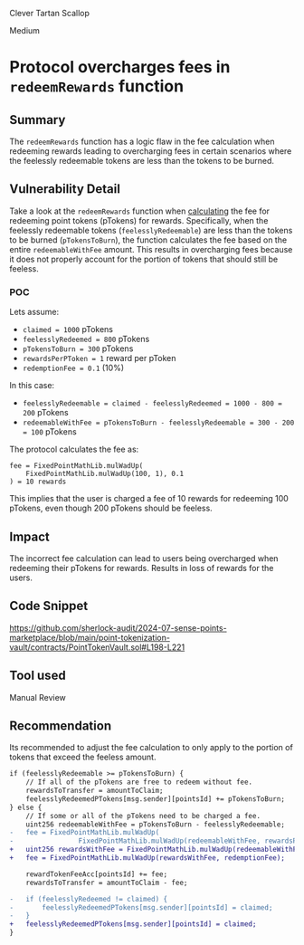 Clever Tartan Scallop

Medium

# Protocol overcharges fees in `redeemRewards` function

## Summary
The `redeemRewards` function has a logic flaw in the fee calculation when redeeming rewards leading to overcharging fees in certain scenarios where the feelessly redeemable tokens are less than the tokens to be burned.

## Vulnerability Detail
Take a look at  the `redeemRewards` function when [calculating](https://github.com/sherlock-audit/2024-07-sense-points-marketplace/blob/main/point-tokenization-vault/contracts/PointTokenVault.sol#L198-L221) the fee for redeeming point tokens (pTokens) for rewards. Specifically, when the feelessly redeemable tokens (`feelesslyRedeemable`) are less than the tokens to be burned (`pTokensToBurn`), the function calculates the fee based on the entire `redeemableWithFee` amount. This results in overcharging fees because it does not properly account for the portion of tokens that should still be feeless.

### POC
Lets assume:
- `claimed = 1000` pTokens
- `feelesslyRedeemed = 800` pTokens
- `pTokensToBurn = 300` pTokens
- `rewardsPerPToken = 1` reward per pToken
- `redemptionFee = 0.1` (10%)

In this case:
- `feelesslyRedeemable = claimed - feelesslyRedeemed = 1000 - 800 = 200` pTokens
- `redeemableWithFee = pTokensToBurn - feelesslyRedeemable = 300 - 200 = 100` pTokens

The protocol calculates the fee as:
```solidity
fee = FixedPointMathLib.mulWadUp(
    FixedPointMathLib.mulWadUp(100, 1), 0.1
) = 10 rewards
```

This implies that the user is charged a fee of 10 rewards for redeeming 100 pTokens, even though 200 pTokens should be feeless.

## Impact
The incorrect fee calculation can lead to users being overcharged when redeeming their pTokens for rewards. Results in loss of rewards for the users.

## Code Snippet
https://github.com/sherlock-audit/2024-07-sense-points-marketplace/blob/main/point-tokenization-vault/contracts/PointTokenVault.sol#L198-L221

## Tool used
Manual Review

## Recommendation
Its recommended to adjust the fee calculation to only apply to the portion of tokens that exceed the feeless amount. 

```diff
if (feelesslyRedeemable >= pTokensToBurn) {
    // If all of the pTokens are free to redeem without fee.
    rewardsToTransfer = amountToClaim;
    feelesslyRedeemedPTokens[msg.sender][pointsId] += pTokensToBurn;
} else {
    // If some or all of the pTokens need to be charged a fee.
    uint256 redeemableWithFee = pTokensToBurn - feelesslyRedeemable;
-   fee = FixedPointMathLib.mulWadUp(
-                FixedPointMathLib.mulWadUp(redeemableWithFee, rewardsPerPToken), redemptionFee
+   uint256 rewardsWithFee = FixedPointMathLib.mulWadUp(redeemableWithFee, rewardsPerPToken);
+   fee = FixedPointMathLib.mulWadUp(rewardsWithFee, redemptionFee);

    rewardTokenFeeAcc[pointsId] += fee;
    rewardsToTransfer = amountToClaim - fee;

-   if (feelesslyRedeemed != claimed) {
-       feelesslyRedeemedPTokens[msg.sender][pointsId] = claimed;
-   }
+   feelesslyRedeemedPTokens[msg.sender][pointsId] = claimed;
}
```
